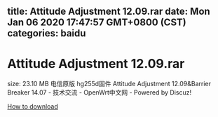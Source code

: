 
title: Attitude Adjustment 12.09.rar
date: Mon Jan 06 2020 17:47:57 GMT+0800 (CST)    
categories: baidu
---

# Attitude Adjustment 12.09.rar
size: 23.10 MB
 电信原版 hg255d固件 Attitude Adjustment 12.09&Barrier Breaker 14.07 - 技术交流 - OpenWrt中文网 - Powered by Discuz!
 

[How to download](https://bpcam.bemobtrk.com/go/2ceec3aa-1ca2-46d6-b9ff-aaa5c184517c?jno=4877)